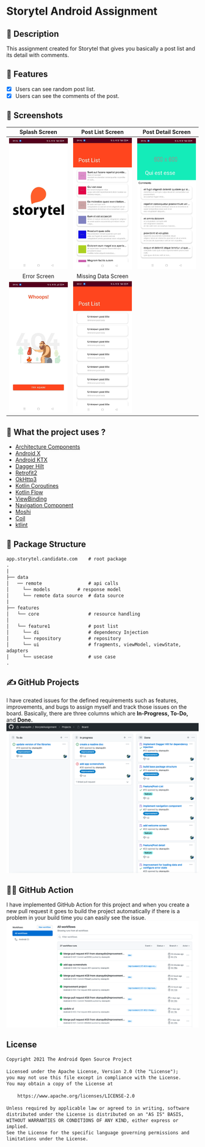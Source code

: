 # Storytel Android Assignment

## :scroll: Description
This assignment created for Storytel that gives you basically a post list and its detail with comments. 

## :iphone: Features

- [x] Users can see random post list.
- [x] Users can see the comments of the post.

## :camera_flash: Screenshots

Splash Screen             |  Post List Screen |  Post Detail Screen
:-------------------------:|:-------------------------:|:-------------------------:
<img src="/results/screenshot_1.png" width="260">| <img src="/results/screenshot_2.png" width="260">|<img src="/results/screenshot_5.png" width="260">  | 
Error Screen             |  Missing Data Screen |
<img src="/results/screenshot_4.png" width="260">| <img src="/results/screenshot_3.png" width="260">

## :rocket: What the project uses ?
* [Architecture Components](https://developer.android.com/topic/libraries/architecture/)
* [Android X](https://developer.android.com/jetpack/androidx) 
* [Android KTX](https://developer.android.com/kotlin/ktx.html) 
* [Dagger Hilt](https://developer.android.com/training/dependency-injection/hilt-android)
* [Retrofit2](https://square.github.io/retrofit/)
* [OkHttp3](https://github.com/square/okhttp)
* [Kotlin Coroutines](https://developer.android.com/kotlin/coroutines)
* [Kotlin Flow](https://developer.android.com/kotlin/flow)
* [ViewBinding](https://developer.android.com/topic/libraries/view-binding)
* [Navigation Component](https://developer.android.com/guide/navigation/navigation-getting-started)
* [Moshi](https://github.com/square/moshi)
* [Coil](https://github.com/coil-kt/coil)
* [ktlint](https://ktlint.github.io/)

## :file_folder: Package Structure
    
    app.storytel.candidate.com    # root package
    .
    |
    ├── data
    │   ── remote                 # api calls
    │     └── models	      # response model
    │     └── remote data source  # data source
    |
    ├── features
    │   └── core                  # resource handling
    │                 
    │   └── feature1              # post list
    │     └── di                  # dependency Injection
    │     └── repository          # repository
    │     └── ui                  # fragments, viewModel, viewState, adapters
    │     └── usecase             # use case
    .

## :writing_hand: GitHub Projects
I have created issues for the defined requirements such as features, improvements, and bugs to assign myself and track those issues on the board. Basically, there are three columns which are <b>In-Progress, To-Do, </b> and <b>Done.</b>
<img src="/results/board.png">

## :running_man: GitHub Action
I have implemented GitHub Action for this project and when you create a new pull request it goes to build the project automatically if there is a problem in your build time you can easily see the issue.
<img src="/results/action.png">

## License
```
Copyright 2021 The Android Open Source Project

Licensed under the Apache License, Version 2.0 (the "License");
you may not use this file except in compliance with the License.
You may obtain a copy of the License at

    https://www.apache.org/licenses/LICENSE-2.0

Unless required by applicable law or agreed to in writing, software
distributed under the License is distributed on an "AS IS" BASIS,
WITHOUT WARRANTIES OR CONDITIONS OF ANY KIND, either express or implied.
See the License for the specific language governing permissions and
limitations under the License.
```

